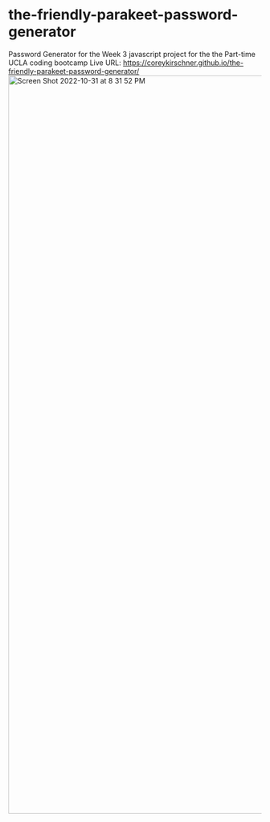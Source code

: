 # the-friendly-parakeet-password-generator
Password Generator for the Week 3 javascript project for the the Part-time UCLA coding bootcamp
Live URL: https://coreykirschner.github.io/the-friendly-parakeet-password-generator/
<img width="1470" alt="Screen Shot 2022-10-31 at 8 31 52 PM" src="https://user-images.githubusercontent.com/114973010/199152730-48a4205c-4e11-40bc-aefc-350bd1636fc9.png">

